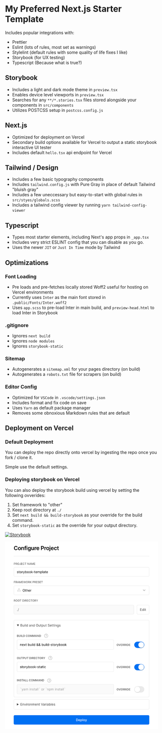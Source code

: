 # My Preferred Next.js Starter Template

Includes popular integrations with:

- Prettier
- Eslint (lots of rules, most set as warnings)
- Stylelint (default rules with some quality of life fixes I like)
- Storybook (for UX testing)
- Typescript (Because what is true?)

## Storybook

- Includes a light and dark mode theme in `preview.tsx`
- Enables device level viewports in `preview.tsx`
- Searches for any `**/*.stories.tsx` files stored alongside your components in `src/components`
- Utilizes POSTCSS setup in `postcss.config.js`

## Next.js

- Optimized for deployment on Vercel
- Secondary build options available for Vercel to output a static storybook interactive UI tester
- Includes default `hello.tsx` api endpoint for Vercel

## Tailwind / Design

- Includes a few basic typography components
- Includes `tailwind.config.js` with Pure Gray in place of default Tailwind "bluish gray"
- Includes a few uneccessary but easy-to-start with global rules in `src/styes/globals.scss`
- Includes a tailwind config viewer by running `yarn tailwind-config-viewer`

## Typescript

- Types most starter elements, including Next's app props in `_app.tsx`
- Includes very strict ESLINT config that you can disable as you go.
- Uses the newer `JIT` or `Just In Time` mode by Tailwind

## Optimizations

### Font Loading

- Pre loads and pre-fetches locally stored Woff2 useful for hosting on Vercel environments
- Currently uses `Inter` as the main font stored in `.public/Fonts/Inter.woff2`
- Uses `app.scss` to pre-load Inter in main build, and `preview-head.html` to load Inter in Storybook

### .gitignore

- Ignores `next build`
- Ignores `node modules`
- Ignores `storybook-static`

### Sitemap

- Autogenerates a `sitemap.xml` for your pages directory (on build)
- Autogenerates a `robots.txt` file for scrapers (on build)

### Editor Config

- Optimized for `VSCode` in `.vscode/settings.json`
- Includes format and fix code on save
- Uses `Yarn` as default package manager
- Removes some obnoxious Markdown rules that are default

## Deployment on Vercel

### Default Deployment

You can deploy the repo directly onto vercel by ingesting the repo once you fork / clone it.

Simple use the default settings.

### Deploying storybook on Vercel

You can also deploy the storybook build using vercel by setting the following ovverides:

1. Set framework to "other"
2. Keep root directory at `./`
3. Set `next build && build-storybook` as your override for the build command.
4. Set `storybook-static` as the override for your output directory.

[![Storybook](https://cdn.jsdelivr.net/gh/storybookjs/brand@master/badge/badge-storybook.svg)](https://storybook.julianwan.com)

[![Deployment Options](/public/admin/storybookDeploy.png)](https://storybook.julianwan.com)

